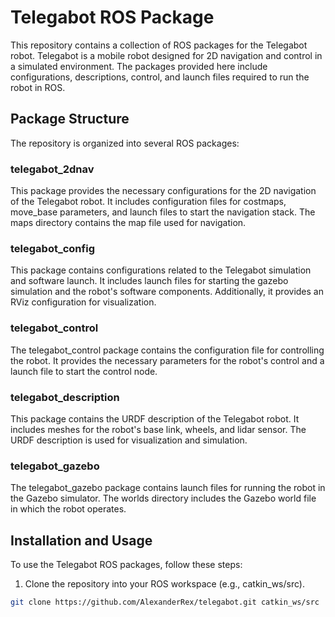 # Telegabot ROS Package

This repository contains a collection of ROS packages for the Telegabot robot. Telegabot is a mobile robot designed for 2D navigation and control in a simulated environment. The packages provided here include configurations, descriptions, control, and launch files required to run the robot in ROS.

## Package Structure

The repository is organized into several ROS packages:

### telegabot_2dnav

This package provides the necessary configurations for the 2D navigation of the Telegabot robot. It includes configuration files for costmaps, move_base parameters, and launch files to start the navigation stack. The maps directory contains the map file used for navigation.

### telegabot_config

This package contains configurations related to the Telegabot simulation and software launch. It includes launch files for starting the gazebo simulation and the robot's software components. Additionally, it provides an RViz configuration for visualization.

### telegabot_control

The telegabot_control package contains the configuration file for controlling the robot. It provides the necessary parameters for the robot's control and a launch file to start the control node.

### telegabot_description

This package contains the URDF description of the Telegabot robot. It includes meshes for the robot's base link, wheels, and lidar sensor. The URDF description is used for visualization and simulation.

### telegabot_gazebo

The telegabot_gazebo package contains launch files for running the robot in the Gazebo simulator. The worlds directory includes the Gazebo world file in which the robot operates.

## Installation and Usage

To use the Telegabot ROS packages, follow these steps:

1. Clone the repository into your ROS workspace (e.g., catkin_ws/src).

```bash
git clone https://github.com/AlexanderRex/telegabot.git catkin_ws/src
